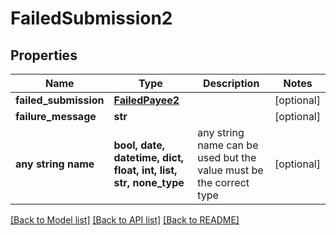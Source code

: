 # FailedSubmission2


## Properties
Name | Type | Description | Notes
------------ | ------------- | ------------- | -------------
**failed_submission** | [**FailedPayee2**](FailedPayee2.md) |  | [optional] 
**failure_message** | **str** |  | [optional] 
**any string name** | **bool, date, datetime, dict, float, int, list, str, none_type** | any string name can be used but the value must be the correct type | [optional]

[[Back to Model list]](../README.md#documentation-for-models) [[Back to API list]](../README.md#documentation-for-api-endpoints) [[Back to README]](../README.md)


